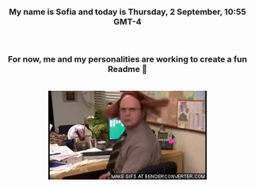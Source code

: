 


<div align="center">
<h3 >My name is Sofia and today is Thursday, 2 September, 10:55 GMT-4</h3><br>
<h3 >For now, me and my personalities are working to create a fun Readme 👋
</h3><br>
<img src='img/dwight.gif' alt='working...'/>
</div>
